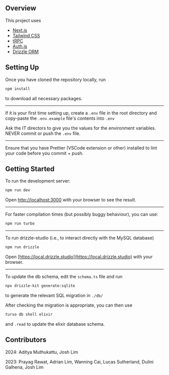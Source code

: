 ## Overview

This project uses

- [Next.js](https://nextjs.org/learn)
- [Tailwind CSS](https://tailwindcss.com/)
- [tRPC](https://trpc.io/)
- [Auth.js](https://authjs.dev/)
- [Drizzle ORM](https://orm.drizzle.team/)

## Setting Up

Once you have cloned the repository locally, run

```bash
npm install
```

to download all necessary packages.

---

If it is your first time setting up, create a `.env` file in the root directory
and copy-paste the `.env.example` file's contents into `.env`

Ask the IT directors to give you the values for the environment variables. NEVER commit or push the `.env` file.

---

Ensure that you have Prettier (VSCode extension or other) installed to lint your code before you commit + push.

## Getting Started

To run the development server:

```bash
npm run dev
```

Open [http://localhost:3000](http://localhost:3000) with your browser to see the result.

---

For faster compilation times (but possibly buggy behaviour), you can use:

```bash
npm run turbo
```

---

To run drizzle-studio (i.e., to interact directly with the MySQL database)

```bash
npm run drizzle
```

Open [https://local.drizzle.studio](https://local.drizzle.studio) with your browser.

---

To update the db schema, edit the `schema.ts` file and run

```bash
npx drizzle-kit generate:sqlite
```

to generate the relevant SQL migration in `./db/`

After checking the migration is appropriate, you can then use

```bash
turso db shell elixir
```

and `.read` to update the elixir database schema.

## Contributors

2024: Aditya Muthukattu, Josh Lim

2023: Prayag Rawat, Adrian Lim, Wanning Cai, Lucas Sutherland, Dulini Galhena, Josh Lim
